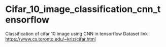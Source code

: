 # Cifar_10_image_classification_cnn_tensorflow
Classification of cifar 10 image using CNN in tensorflow
Dataset link https://www.cs.toronto.edu/~kriz/cifar.html
